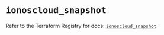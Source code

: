 # `ionoscloud_snapshot`

Refer to the Terraform Registry for docs: [`ionoscloud_snapshot`](https://registry.terraform.io/providers/ionos-cloud/ionoscloud/6.5.9/docs/resources/snapshot).
